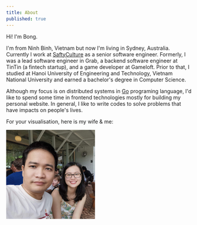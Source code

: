 ```yaml
---
title: About
published: true
---
```


Hi! I'm Bong.

I'm from Ninh Binh, Vietnam but now I'm living in Sydney, Australia. Currently I work at [SaftyCulture](https://safetyculture.com/) as a senior software engineer. Formerly, I was a lead software engineer in Grab, a backend software engineer at TinTin (a fintech startup), and a game developer at Gameloft. Prior to that, I studied at Hanoi University of Engineering and Technology, Vietnam National University and earned a bachelor's degree in Computer Science.

Although my focus is on distributed systems in [Go](https://golang.org/) programing language, I'd like to spend some time in frontend technologies mostly for building my personal website. In general, I like to write codes to solve problems that have impacts on people's lives.

For your visualisation, here is my wife & me:

![Profile picture](./profile.jpg)
